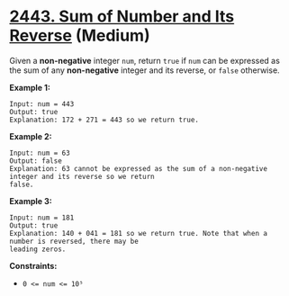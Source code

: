 # [2443. Sum of Number and Its Reverse][link] (Medium)

[link]: https://leetcode.com/problems/sum-of-number-and-its-reverse/

Given a **non-negative** integer `num`, return `true` if  `num` can be expressed as the sum of any
**non-negative** integer and its reverse, or  `false` otherwise.

**Example 1:**

```
Input: num = 443
Output: true
Explanation: 172 + 271 = 443 so we return true.
```

**Example 2:**

```
Input: num = 63
Output: false
Explanation: 63 cannot be expressed as the sum of a non-negative integer and its reverse so we return
false.
```

**Example 3:**

```
Input: num = 181
Output: true
Explanation: 140 + 041 = 181 so we return true. Note that when a number is reversed, there may be
leading zeros.
```

**Constraints:**

- `0 <= num <= 10⁵`
